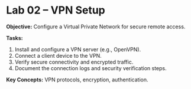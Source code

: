 # Lab 02 – VPN Setup

**Objective:** Configure a Virtual Private Network for secure remote access.

**Tasks:**
1. Install and configure a VPN server (e.g., OpenVPN).  
2. Connect a client device to the VPN.  
3. Verify secure connectivity and encrypted traffic.  
4. Document the connection logs and security verification steps.

**Key Concepts:** VPN protocols, encryption, authentication.
